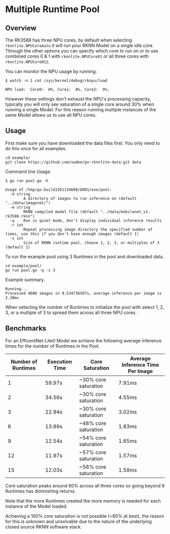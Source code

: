 
# Multiple Runtime Pool

## Overview

The RK3588 has three NPU cores, by default when selecting `rknnlite.NPUCoreAuto` it will
run your RKNN Model on a single idle core.  Through the other options you can
specify which core to run on or to use combined cores 0 & 1 with `rknnlite.NPUCore01` or
all three cores with `rknnlite.NPUCore012`.

You can monitor the NPU usage by running:
```
$ watch -n 1 cat /sys/kernel/debug/rknpu/load

NPU load:  Core0:  0%, Core1:  0%, Core2:  0%,
```

However these settings don't exhaust the NPU's processing capacity, typically
you will only see saturation of a single core around 30% when 
running a single Model.  For this reason running multiple instances of the same
Model allows us to use all NPU cores.


## Usage


First make sure you have downloaded the data files first.
You only need to do this once for all examples.

```
cd example/
git clone https://github.com/swdee/go-rknnlite-data.git data
```


Command line Usage.
```
$ go run pool.go -h

Usage of /tmp/go-build3261134608/b001/exe/pool:
  -d string
        A directory of images to run inference on (default "../data/imagenet/")
  -m string
        RKNN compiled model file (default "../data/mobilenet_v1-rk3588.rknn")
  -q    Run in quiet mode, don't display individual inference results
  -r int
        Repeat processing image directory the specified number of times, use this if you don't have enough images (default 1)
  -s int
        Size of RKNN runtime pool, choose 1, 2, 3, or multiples of 3 (default 1)
```

To run the example pool using 3 Runtimes in the pool and downloaded data.
```
cd example/pool/
go run pool.go -q -s 3
```

Example summary.
```
Running...
Processed 4000 images in 9.534736507s, average inference per image is 2.38ms
```

When selecting the number of Runtimes to initialize the pool with select 1, 2, 3, or
a multiple of 3 to spread them across all three NPU cores.



## Benchmarks

For an EfficentNet-Lite0 Model we achieve the following average inference times
for the number of Runtimes in the Pool.


| Number of Runtimes | Execution Time | Core Saturation | Average Inference Time Per Image |
| ---- | ---- | ---- | --- |
| 1 | 59.97s | ~30% core saturation | 7.91ms |
| 2 | 34.56s | ~30% core saturation | 4.55ms |
| 3 | 22.94s | ~30% core saturation | 3.02ms |
| 6 | 13.89s | ~48% core saturation | 1.83ms |
| 9 | 12.54s | ~54% core saturation | 1.65ms |
| 12 | 11.97s | ~57% core saturation | 1.57ms |
| 15 | 12.03s | ~58% core saturation | 1.58ms |


Core saturation peaks around 60% across all three cores so going beyond 9 Runtimes
has diminishing returns.   

Note that the more Runtimes created the more memory is needed for each instance
of the Model loaded.

Achieving a 100% core saturation is not possible (~60% at best), the reason for
this is unknown and unsolvable due to the nature of the underlying closed 
source RKNN software stack.